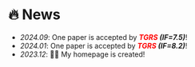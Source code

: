 # 🔥 News
- *2024.09*: One paper is accepted by ***<font color="red">TGRS</font> (IF=7.5)***!
- *2024.01*: One paper is accepted by ***<font color="red">TGRS</font> (IF=8.2)***!
- *2023.12*:  🎉🎉 My homepage is created!
